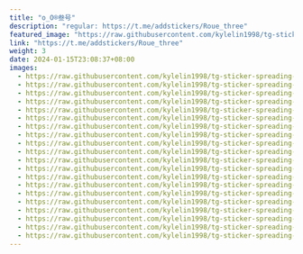 ```yaml
---
title: "o_O®叁号"
description: "regular: https://t.me/addstickers/Roue_three"
featured_image: "https://raw.githubusercontent.com/kylelin1998/tg-sticker-spreading-worldwide-images/main/img/6277892b-a9c1-46a0-87b1-dafc447305db.jpg"
link: "https://t.me/addstickers/Roue_three"
weight: 3
date: 2024-01-15T23:08:37+08:00
images:
  - https://raw.githubusercontent.com/kylelin1998/tg-sticker-spreading-worldwide-images/main/img/6277892b-a9c1-46a0-87b1-dafc447305db.jpg
  - https://raw.githubusercontent.com/kylelin1998/tg-sticker-spreading-worldwide-images/main/img/78d6522c-6129-4d60-b0b0-0b8da5769b59.jpg
  - https://raw.githubusercontent.com/kylelin1998/tg-sticker-spreading-worldwide-images/main/img/9451dc3d-01db-4ebb-aa60-3b3be0dd2f48.jpg
  - https://raw.githubusercontent.com/kylelin1998/tg-sticker-spreading-worldwide-images/main/img/139e7cfd-1e1e-4541-823e-7d28b677be46.jpg
  - https://raw.githubusercontent.com/kylelin1998/tg-sticker-spreading-worldwide-images/main/img/900d2075-3783-4262-a555-3f612af5fff6.jpg
  - https://raw.githubusercontent.com/kylelin1998/tg-sticker-spreading-worldwide-images/main/img/139d7fe0-0b6d-4e63-8695-0f174d720b72.jpg
  - https://raw.githubusercontent.com/kylelin1998/tg-sticker-spreading-worldwide-images/main/img/f7029036-99c8-4fb9-8931-401fa30a489c.jpg
  - https://raw.githubusercontent.com/kylelin1998/tg-sticker-spreading-worldwide-images/main/img/15776e69-7e28-43f9-a330-1fc9520fe564.jpg
  - https://raw.githubusercontent.com/kylelin1998/tg-sticker-spreading-worldwide-images/main/img/2a161093-9f1d-410e-8bae-f5c2dba395eb.jpg
  - https://raw.githubusercontent.com/kylelin1998/tg-sticker-spreading-worldwide-images/main/img/1b017bbf-72e6-499b-ab11-fa21d1e8e968.jpg
  - https://raw.githubusercontent.com/kylelin1998/tg-sticker-spreading-worldwide-images/main/img/fba51e05-e3d1-4640-adb7-c6af686b417f.jpg
  - https://raw.githubusercontent.com/kylelin1998/tg-sticker-spreading-worldwide-images/main/img/77c8f7b3-6781-4b5c-a468-8e7e49c1b58b.jpg
  - https://raw.githubusercontent.com/kylelin1998/tg-sticker-spreading-worldwide-images/main/img/392c348a-8a4d-4069-a165-5a011bafdcfd.jpg
  - https://raw.githubusercontent.com/kylelin1998/tg-sticker-spreading-worldwide-images/main/img/3bc2ef4b-c50f-4cd3-b268-114b8a7aa939.jpg
  - https://raw.githubusercontent.com/kylelin1998/tg-sticker-spreading-worldwide-images/main/img/76fb8d4e-c514-4638-a3e0-5bed7f5f9ff3.jpg
  - https://raw.githubusercontent.com/kylelin1998/tg-sticker-spreading-worldwide-images/main/img/0cab4c8e-2256-42b2-8990-6fce80c71e23.jpg
  - https://raw.githubusercontent.com/kylelin1998/tg-sticker-spreading-worldwide-images/main/img/709ae991-68a7-4d66-b426-2021f09f4626.jpg
  - https://raw.githubusercontent.com/kylelin1998/tg-sticker-spreading-worldwide-images/main/img/ae05116f-5a5a-43c8-a98d-9251c257c065.jpg
  - https://raw.githubusercontent.com/kylelin1998/tg-sticker-spreading-worldwide-images/main/img/29c4a89d-1d41-43ca-b8be-f82c4966bb84.jpg
  - https://raw.githubusercontent.com/kylelin1998/tg-sticker-spreading-worldwide-images/main/img/e87c0fce-6b0e-4057-996b-d4a200f582ba.jpg
---
```

